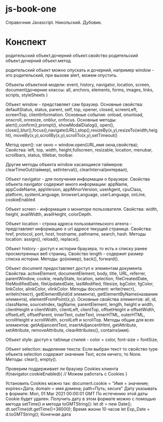 # js-book-one

Справочник Javascript. Никольский. Дубовик.

# Конспект

родительский объект.дочерний объект.свойство
родительский объект.дочерний объект.метод

родительский объект можно опускать и дочерний, например window - это родительский, при вызове alert, можем опустить.

Объекты объектной модели: event,
history,
navigator,
location,
screen,
document(дочерние классы: all,
anchors,
elements,
forms,
images,
links,
scripts,
styleSheets
)

Объект window - представляет сам браузер. Основные свойства:
defaultStatus, status, parent, self, top, opener, closed, screenLeft, screenTop, clientInformation. Основные события:
onload, onunload, onscroll, onresize, onblur, onfocus. Основные методы: alert(),confirm(),prompt(), showModalDialog(), open(), close(),blur(),focus(),navigate(URL),stop(),resizeBy(x,y),resizeTo(width,height), moveBy(x,y),scrollBy(x,y),scrollTo(x,y),setTimeout()

Метод open():
var окно = window.open(URL,имя окна,свойства);
Свойства: left, top, width, height,fullscreen, resizable, location, menubar, scrollbars, status, titlebar, toolbar.

Другие методы объекта window касающиеся таймеров:
clearTimeOut(таймер), setInterval(), clearInterval(интервал),

Объект navigator - для получения информации о браузере. Свойства объекта navigator содержит много информации:
appName,
appCodeName,
appVersion,
appMinorVersion,
userAgent,
cpuClass,
platform,
systemLanguage,
browserLanguage,
userLanguage,
onLine,
cookieEnabled

Объект screen - информация о мониторе пользователя. Свойства:
width,
height,
availWidth,
availHeight,
colorDepth.

Объект location - строка адреса пользоватлеьского агента - представляет информацию о url адресе текущей странице. Свойства:
href,
protocol,
port,
host,
hostname,
pathname,
search,
hash.
Методы location:
assign(),
reload(),
replace().

Объект history - доступ к истории браузера, то есть к списку ранее просмотренных веб страниц. Свойство length - содержит размер списка истории. Методы:
go(номер),
back(),
forward().

Объект document предоставляет доступ к элементам документа. Свойства:
activeElement,
documentElement,
body,
title,
URL,
referrer,
parentWindow,
cookie,
readyState,
location,
selection,
fileCreatedDate,
fileModifiedDate,
fileUpdatedDate,
lastModified,
filesize,
bgColor,
fgColor,
linkColor,
alinkColor,
vlinkColor.
Методы document:
write(текст),
writeln(текст),
getElementById(id элемента),
getElementByName(название элемента),
elementFromPoint(x,y).
Основные свойства элементов:
all,
id,
className,
sourceIndex,
tagName,
parentElement,
length,
height и width,
clientHeight и clientWidth,
clientLeft,
clientTop,
offsetHeight и offsetWidth,
offsetLeft,
offsetParent,
innerText,
outerText,
innerHTML,
outerHTML,
scrollHeight и scrollWidth,
scrollLeft и scrollTop.
Методы общие для всех элементов:
getAdjiancentText,
insertAdjancentHtml,
getAttribute,
setAttribute,
removeAttribute,
clearAttributes(),
contains(имя).

Объект style: доступ к таблице стилей -
color = color,
font-size = fontSize,

Объект selection: выделение текста:
Если выбран текст то свойство type объекта selection содержит значение Text, если ничего, то None.
Методы: clear(), empty().

Проверим поддерживает ли браузер Cookies клиента
if(navigator.cookieEnabled){
// Можем работать с Cookies
}

Установить Cookies можно так:
document.cookie = "Имя = значение; expires=Дата; domain = имя домена; path=Путь; secure"
Дату указывать в формате:
Mon, 01 Mar 2021 00:00:01 GMT
По истечению этой даты Cookie будет удален. Получить дату в этом формате можно с помощью метода setTime() и метода toGMTString():
let dt = new Date();
dt.setTime(dt.getTime()+36000); Время жизни 10 часов
let Exp_Date = d.toGMTString(); Конечная дата

